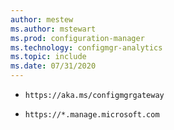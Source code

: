 ```yaml
---
author: mestew
ms.author: mstewart
ms.prod: configuration-manager
ms.technology: configmgr-analytics
ms.topic: include
ms.date: 07/31/2020
---
```


- `https://aka.ms/configmgrgateway`

- `https://*.manage.microsoft.com` <!--7424742-->
